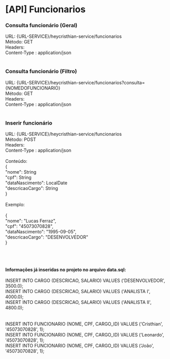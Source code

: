 # [API] Funcionarios

<h3>Consulta funcionário (Geral)</h3>

URL: {URL-SERVICE}/heycristhian-service/funcionarios <br>
Método: GET <br>
Headers: <br>
  Content-Type : application/json <br>
<br>
<h3>Consulta funcionário (Filtro)</h3> 

URL: {URL-SERVICE}/heycristhian-service/funcionarios?consulta={NOMEDOFUNCIONARIO} <br>
Método: GET <br>
Headers: <br>
  Content-Type : application/json <br>
  <br>
<h3>Inserir funcionário  </h3>

URL: {URL-SERVICE}/heycristhian-service/funcionarios <br>
Método: POST <br>
Headers: <br>
  Content-Type : application/json <br>
  <br>
Conteúdo: <br>
  { <br>
    "nome": String <br>
    "cpf": String <br>
    "dataNascimento": LocalDate <br>
    "descricaoCargo": String <br>
  } <br>
 <br>
Exemplo: <br>
<br>
{ <br>
	"nome": "Lucas Ferraz", <br>
	"cpf": "45073070828", <br>
	"dataNascimento": "1995-09-05", <br>
	"descricaoCargo": "DESENVOLVEDOR"  <br>
} <br>
  <br>
  <br>
<br>
<br>
<b>Informações já inseridas no projeto no arquivo data.sql: </b><br>
 <br>
INSERT INTO CARGO (DESCRICAO, SALARIO) VALUES ('DESENVOLVEDOR', 3500.0); <br>
INSERT INTO CARGO (DESCRICAO, SALARIO) VALUES ('ANALISTA I', 4000.0); <br>
INSERT INTO CARGO (DESCRICAO, SALARIO) VALUES ('ANALISTA II', 4800.0); <br>
<br>
<br>
INSERT INTO FUNCIONARIO (NOME, CPF, CARGO_ID) VALUES ('Cristhian', '45073070828', 1); <br>
INSERT INTO FUNCIONARIO (NOME, CPF, CARGO_ID) VALUES ('Leonardo', '45073070828', 1); <br>
INSERT INTO FUNCIONARIO (NOME, CPF, CARGO_ID) VALUES ('João', '45073070828', 1); <br>
<br>
